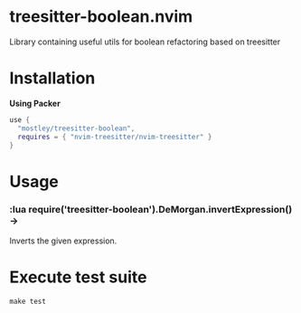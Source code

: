 # treesitter-boolean.nvim

Library containing useful utils for boolean refactoring based on treesitter

# Installation

**Using Packer**
```lua
use {
  "mostley/treesitter-boolean",
  requires = { "nvim-treesitter/nvim-treesitter" }
}
```

# Usage

### :lua require('treesitter-boolean').DeMorgan.invertExpression(<expr>) -> <expr>

Inverts the given expression.

# Execute test suite

    make test
